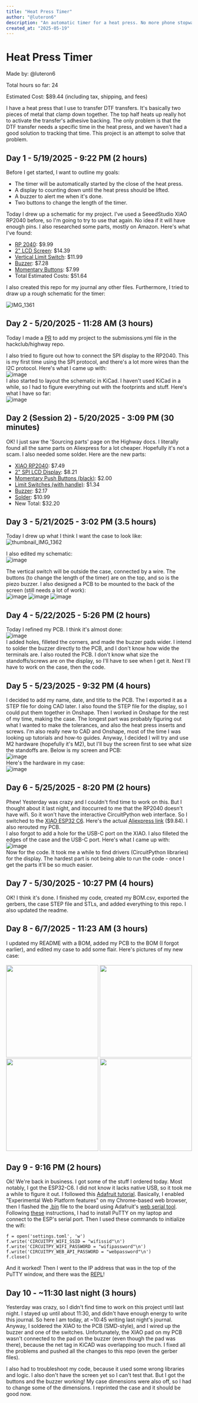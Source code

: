 ```yaml
---
title: "Heat Press Timer"
author: "@luteron6"
description: "An automatic timer for a heat press. No more phone stopwatches!"
created_at: "2025-05-19"
---
```


# Heat Press Timer
Made by: @luteron6

Total hours so far: 24

Estimated Cost: $89.44 (including tax, shipping, and fees)

I have a heat press that I use to transfer DTF transfers. It's basically two pieces of metal that clamp down together. The top half heats up really hot to activate the transfer's adhesive backing. The only problem is that the DTF transfer needs a specific time in the heat press, and we haven't had a good solution to tracking that time. This project is an attempt to solve that problem.

## Day 1 - 5/19/2025 - 9:22 PM (2 hours)
Before I get started, I want to outline my goals:
* The timer will be automatically started by the close of the heat press.
* A display to counting down until the heat press should be lifted.
* A buzzer to alert me when it's done.
* Two buttons to change the length of the timer.

Today I drew up a schematic for my project. I've used a SeeedStudio XIAO RP2040 before, so I'm going to try to use that again. No idea if it will have enough pins.
I also researched some parts, mostly on Amazon. Here's what I've found:
* [RP 2040](https://www.amazon.com/Microcontroller-Dual-Core-MicroPython-CircuitPython-Interfaces/dp/B09NNVNW7M/): $9.99
* [2" LCD Screen](https://www.amazon.com/2inch-IPS-LCD-Display-Module/dp/B082GFTZQD/): $14.39
* [Vertical Limit Switch](https://www.amazon.com/HUAREW-Vertical-Mechanical-3018-PROVer-3018-MX3/dp/B0B38X86NY/): $11.99
* [Buzzer](https://www.amazon.com/Gikfun-Terminals-Passive-Electronic-Arduino/dp/B01GJLE5BS/): $7.28
* [Momentary Buttons](https://www.amazon.com/Gebildet-250VAC-Prewired-Momentary-Railway/dp/B083JWJPW5/): $7.99
* Total Estimated Costs: $51.64

I also created this repo for my journal any other files. Furthermore, I tried to draw up a rough schematic for the timer:

![IMG_1361](https://github.com/user-attachments/assets/3e9e7e71-966d-4c20-bfd8-45f18f30369a)

## Day 2 - 5/20/2025 - 11:28 AM (3 hours)
Today I made a [PR](https://github.com/hackclub/highway/pull/58) to add my project to the submissions.yml file in the hackclub/highway repo.

I also tried to figure out how to connect the SPI display to the RP2040. This is my first time using the SPI protocol, and there's a lot more wires than the I2C protocol. Here's what I came up with:<br>
![image](https://github.com/user-attachments/assets/2ae45ea8-3d49-4e6d-8690-1fb5ca3949ab)<br>
I also started to layout the schematic in KiCad. I haven't used KiCad in a while, so I had to figure everything out with the footprints and stuff. Here's what I have so far:<br>
![image](https://github.com/user-attachments/assets/ccf1a4c1-99e8-469f-b21d-9d446d653918)<br>

## Day 2 (Session 2) - 5/20/2025 - 3:09 PM (30 minutes)
OK! I just saw the 'Sourcing parts' page on the Highway docs. I literally found all the same parts on Aliexpress for a lot cheaper. Hopefully it's not a scam. I also needed some solder. Here are the new parts:
* [XIAO RP2040](https://www.aliexpress.us/item/3256807240972277.html): $7.49
* [2" SPI LCD Display](https://www.aliexpress.us/item/3256808536058388.html): $8.21
* [Momentary Push Buttons (black)](https://www.aliexpress.us/item/3256804444014370.html): $2.00
* [Limit Switches (with handle)](https://www.aliexpress.us/item/3256805965729300.html): $1.34
* [Buzzer](https://www.aliexpress.us/item/3256802480381355.html): $2.17
* [Solder](https://pyrodrone.com/products/tbs-solder-spool-100g): $10.99
* New Total: $32.20<br>

## Day 3 - 5/21/2025 - 3:02 PM (3.5 hours)
Today I drew up what I think I want the case to look like:<br>
![thumbnail_IMG_1362](https://github.com/user-attachments/assets/004920bf-8ca2-43e1-9d23-5c76fc7cca23)

I also edited my schematic:<br>
![image](https://github.com/user-attachments/assets/70ed2b3e-688f-4fcc-a066-e17ae1155573)


The vertical switch will be outside the case, connected by a wire. The buttons (to change the length of the timer) are on the top, and so is the piezo buzzer.
I also designed a PCB to be mounted to the back of the screen (still needs a lot of work):<br>
![image](https://github.com/user-attachments/assets/12387b42-46d8-4c92-80f0-1bd4aad6bb94)
![image](https://github.com/user-attachments/assets/fbbf3db4-44bf-45d0-8282-09dd9364c08a)
![image](https://github.com/user-attachments/assets/cdd44746-a6df-4215-b856-0e70713a5d28)

## Day 4 - 5/22/2025 - 5:26 PM (2 hours)
Today I refined my PCB. I think it's almost done:<br>
![image](https://github.com/user-attachments/assets/131b3771-1e11-4726-b0ad-1615dd544e08)<br>
I added holes, filleted the corners, and made the buzzer pads wider. I intend to solder the buzzer directly to the PCB, and I don't know how wide the terminals are. I also routed the PCB. I don't know what size the standoffs/screws are on the display, so I'll have to see when I get it. Next I'll have to work on the case, then the code.

## Day 5 - 5/23/2025 - 9:32 PM (4 hours)
I decided to add my name, date, and title to the PCB. The I exported it as a STEP file for doing CAD later. I also found the STEP file for the display, so I could put them together in Onshape. Then I worked in Onshape for the rest of my time, making the case. The longest part was probably figuring out what I wanted to make the tolerances, and also the heat press inserts and screws. I'm also really new to CAD and Onshape, most of the time I was looking up tutorials and how-to guides. Anyway, I decided I will try and use M2 hardware (hopefully it's M2), but I'll buy the screen first to see what size the standoffs are. Below is my screen and PCB:<br>
![image](https://github.com/user-attachments/assets/ec5b5d21-2e94-4f5d-9dbc-c39e19df613e)<br>
Here's the hardware in my case:<br>
![image](https://github.com/user-attachments/assets/e05f6ad6-a91b-4e2d-86a2-72f3ccc4f0b3)<br>

## Day 6 - 5/25/2025 - 8:20 PM (2 hours)
Phew! Yesterday was crazy and I couldn't find time to work on this. But I thought about it last night, and itoccurred to me that the RP2040 doesn't have wifi. So it won't have the interactive CircuitPython web interface. So I switched to the [XIAO ESP32 C6](https://www.seeedstudio.com/Seeed-Studio-XIAO-ESP32C6-p-5884.html). Here's the actual [Aliexpress link](https://www.aliexpress.us/item/3256807240718259.html) ($9.84). I also rerouted my PCB.<br>
I also forgot to add a hole for the USB-C port on the XIAO. I also filleted the edges of the case and the USB-C port. Here's what I came up with:<br>
![image](https://github.com/user-attachments/assets/02460e06-6ae9-4ded-b915-c488f37f3452)<br>
Now for the code. It took me a while to find drivers (CircuitPython libraries) for the display. The hardest part is not being able to run the code - once I get the parts it'll be so much easier.

## Day 7 - 5/30/2025 - 10:27 PM (4 hours)
OK! I think it's done. I finished my code, created my BOM.csv, exported the gerbers, the case STEP file and STLs, and added everything to this repo. I also updated the readme.

## Day 8 - 6/7/2025 - 11:23 AM (3 hours)
I updated my README with a BOM, added my PCB to the BOM (I forgot earlier), and edited my case to add some flair. Here's pictures of my new case:
<br><br><img src="https://github.com/user-attachments/assets/dff80192-1d91-4fd8-a98f-41bee4fac884" height=250>
<img src="https://github.com/user-attachments/assets/ed8abd47-b5bc-434f-ad20-50d305c1c8c0" height=250>
<img src="https://github.com/user-attachments/assets/d4eebb42-06b4-4b47-96ac-228bfb1b74f5" height=250>
<img src="https://github.com/user-attachments/assets/0b99a52b-97c0-40d4-b6e9-54ceb0884bcc" height=250><br>

## Day 9 - 9:16 PM (2 hours)
Ok! We're back in business. I got some of the stuff I ordered today. Most notably, I got the ESP32-C6. I did not know it lacks native USB, so it took me a while to figure it out. I followed this [Adafruit tutorial](https://learn.adafruit.com/circuitpython-with-esp32-quick-start/web-serial-esptool). Basically, I enabled "Experimental Web Platform features" on my Chrome-based web browser, then I flashed the [.bin](https://circuitpython.org/board/seeed_xiao_esp32c6/) file to the board using Adafruit's [web serial tool](https://circuitpython.org/board/seeed_xiao_esp32c6/). Following [these](https://learn.adafruit.com/circuitpython-with-esp32-quick-start/setting-up-web-workflow) instructions, I had to install PuTTY on my laptop and connect to the ESP's serial port. Then I used these commands to initialize the wifi:
```
f = open('settings.toml', 'w')
f.write('CIRCUITPY_WIFI_SSID = "wifissid"\n')
f.write('CIRCUITPY_WIFI_PASSWORD = "wifipassword"\n')
f.write('CIRCUITPY_WEB_API_PASSWORD = "webpassword"\n')
f.close()
```
And it worked! Then I went to the IP address that was in the top of the PuTTY window, and there was the [REPL](https://learn.adafruit.com/welcome-to-circuitpython/the-repl)!

## Day 10 - ~11:30 last night (3 hours)
Yesterday was crazy, so I didn't find time to work on this project until last night. I stayed up until about 11:30, and didn't have enough energy to write this journal. So here I am today, at ~10:45 writing last night's journal.
Anyway, I soldered the XIAO to the PCB (SMD-style), and I wired up the buzzer and one of the switches. Unfortunately, the XIAO pad on my PCB wasn't connected to the pad on the buzzer (even though the pad was there), because the net tag in KiCAD was overlapping too much. I fixed all the problems and pushed all the changes to this repo (even the gerber files).

I also had to troubleshoot my code, because it used some wrong libraries and logic. I also don't have the screen yet so I can't test that. But I got the buttons and the buzzer working! My case dimensions were also off, so I had to change some of the dimensions. I reprinted the case and it should be good now.
